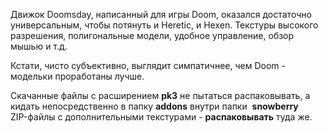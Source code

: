 Движок Doomsday, написанный для игры Doom, оказался достаточно универсальным, чтобы потянуть и Heretic, и Hexen. Текстуры высокого разрешения, полигональные модели, удобное управление, обзор мышью и т.д.

Кстати, чисто субъективно, выглядит симпатичнее, чем Doom - модельки проработаны лучше.

Скачанные файлы с расширением **pk3** не пытаться распаковывать, а кидать непосредственно в папку **addons** внутри папки  **snowberry**   
ZIP-файлы с дополнительными текстурами - **распаковывать** туда же.
